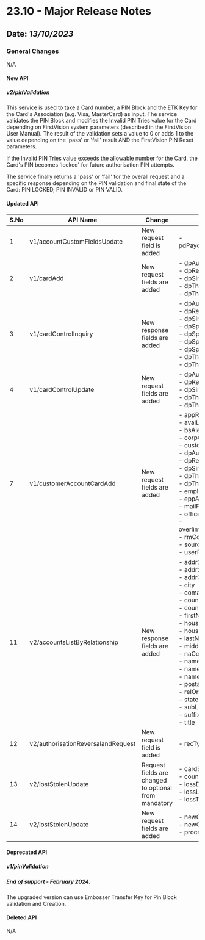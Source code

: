# 23.10 - Major Release Notes

## Date: *13/10/2023*

### General Changes

N/A

#### New API

##### *v2/pinValidation*

This service is used to take a Card number, a PIN Block and the ETK Key for the Card's Association (e.g. Visa, MasterCard) as input. The service validates the PIN Block and modifies the Invalid PIN Tries value for the Card depending on FirstVision system parameters (described in the FirstVision User Manual). The result of the validation sets a value to 0 or adds 1 to the value depending on the 'pass' or 'fail' result AND the FirstVision PIN Reset parameters.<p><p>If the Invalid PIN Tries value exceeds the allowable number for the Card, the Card's PIN becomes 'locked' for future authorisation PIN attempts.<p><p>The service finally returns a 'pass' or 'fail' for the overall request and a specific response depending on the PIN validation and final state of the Card: PIN LOCKED, PIN INVALID or PIN VALID.

#### Updated API

| S.No | API Name                           | Change                                                | Fields                                                                                                                                                                                                                                                                                                                                                                                                                                                                                                                                                                                                                                                                                                                                                                                                                                                      |
|------|------------------------------------|-------------------------------------------------------|-------------------------------------------------------------------------------------------------------------------------------------------------------------------------------------------------------------------------------------------------------------------------------------------------------------------------------------------------------------------------------------------------------------------------------------------------------------------------------------------------------------------------------------------------------------------------------------------------------------------------------------------------------------------------------------------------------------------------------------------------------------------------------------------------------------------------------------------------------------|
| 1    | v1/accountCustomFieldsUpdate       | New request field is added                            |  -   pdPaydownRecalOverride                                                                                                                                                                                                                                                                                                                                                                                                                                                                                                                                                                                                                                                                                                                                                                                                                                 |
| 2    | v1/cardAdd                         | New request fields are added                          |  -   dpAuthFreq<br/> -   dpRestrictInd<br/> -   dpSingleSpendLimit<br/> -   dpThresholdSpendAmt<br/> -   dpThresholdSpendNbr                                                                                                                                                                                                                                                                                                                                                                                                                                                                                                                                                                                                                                                                                                                                |
| 3    | v1/cardControlInquiry              | New response fields are added                         |  -   dpAuthFreq<br/> -   dpRestrictInd<br/> -   dpSingleSpendLimit<br/> -   dpSpendAmtAccumCyc<br/> -   dpSpendAmtAccumDly<br/> -   dpSpendNbrAccumCyc<br/> -   dpSpendNbrAccumDly<br/> -   dpThresholdSpendAmt<br/> -   dpThresholdSpendNbr                                                                                                                                                                                                                                                                                                                                                                                                                                                                                                                                                                                                                |
| 4    | v1/cardControlUpdate               | New request fields are added                          |  -   dpAuthFreq<br/> -   dpRestrictInd<br/> -   dpSingleSpendLimit<br/> -   dpThresholdSpendAmt<br/> -   dpThresholdSpendNbr                                                                                                                                                                                                                                                                                                                                                                                                                                                                                                                                                                                                                                                                                                                                |
| 7    | v1/customerAccountCardAdd          | New request fields are added                          |  -   appRequestNbr<br/> -   avalLimitValidInd<br/> -   bsAlertSuppressInd<br/> -   corpCustomerNbr<br/> -   customerGroupCode<br/> -   dpAuthFreq<br/> -   dpRestrictInd<br/> -   dpSingleSpendLimit<br/> -   dpThresholdSpendAmt<br/> -   dpThresholdSpendNbr<br/> -   employerState<br/> -   eppAccountSelInd<br/> -   mailPreferenceInd<br/> -   officerName<br/> -   overlimitAuthConsentFlag<br/> -   rmContactPhone<br/> -   sourceCode<br/> -   userField7                                                                                                                                                                                                                                                                                                                                                                                           |
| 11   | v2/accountsListByRelationship      | New response fields are added                         |  -   addr1<br/> -   addr2<br/> -   addr3<br/> -   city<br/> -   comakerInd<br/> -   country<br/> -   countryCode<br/> -   firstName<br/> -   houseName<br/> -   houseNumber<br/> -   lastName<br/> -   middleName<br/> -   naComakerData<br/> -   nameLine1<br/> -   nameLine2<br/> -   nameLine3<br/> -   postalCode<br/> -   relOrg<br/> -   state<br/> -   subLogo<br/> -   suffix<br/> -   title                                                                                                                                                                                                                                                                                                                                                                                                                                                        |
| 12   | v2/authorisationReversalandRequest | New request field is added                            |  -   recType                                                                                                                                                                                                                                                                                                                                                                                                                                                                                                                                                                                                                                                                                                                                                                                                                                                |
| 13   | v2/lostStolenUpdate                | Request fields are changed to optional from mandatory |  -   cardBlk<br/> -   countryOfLoss<br/> -   lossDate<br/> -   lossLocation<br/> -   lossType                                                                                                                                                                                                                                                                                                                                                                                                                                                                                                                                                                                                                                                                                                                                                               |
| 14   | v2/lostStolenUpdate                | New request fields are added                          |  -   newCardActivationFlag<br/> -   newCardNbr<br/> -   processInd                                                                                                                                                                                                                                                                                                                                                                                                                                                                                                                                                                                                                                                                                                                                                                                          |


#### Deprecated API

##### v1/pinValidation

##### End of support - February 2024.

The upgraded version can use Embosser Transfer Key for Pin Block validation and Creation.

#### Deleted API

N/A

